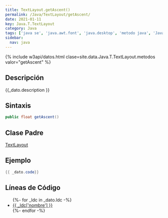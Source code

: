 ```yaml
---
title: TextLayout.getAscent()
permalink: /Java/TextLayout/getAscent/
date: 2021-01-11
key: Java.T.TextLayout
category: Java
tags: ['java se', 'java.awt.font', 'java.desktop', 'metodo java', 'Java 1.0']
sidebar: 
  nav: java
---
```


{% include w3api/datos.html clase=site.data.Java.T.TextLayout.metodos valor="getAscent" %}

## Descripción
{{_dato.description }}

## Sintaxis
~~~java
public float getAscent()
~~~

## Clase Padre
[TextLayout](/Java/TextLayout/)

## Ejemplo
~~~java
{{ _dato.code}}
~~~

## Líneas de Código
<ul>
{%- for _ldc in _dato.ldc -%}
   <li>
       <a href="{{_ldc['url'] }}">{{ _ldc['nombre'] }}</a>
   </li>
{%- endfor -%}
</ul>
